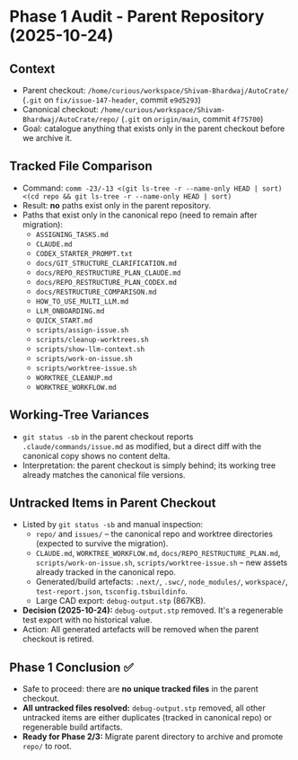 # Phase 1 Audit - Parent Repository (2025-10-24)

## Context

- Parent checkout: `/home/curious/workspace/Shivam-Bhardwaj/AutoCrate/` (`.git` on `fix/issue-147-header`, commit `e9d5293`)
- Canonical checkout: `/home/curious/workspace/Shivam-Bhardwaj/AutoCrate/repo/` (`.git` on `origin/main`, commit `4f75700`)
- Goal: catalogue anything that exists only in the parent checkout before we archive it.

## Tracked File Comparison

- Command: `comm -23/-13 <(git ls-tree -r --name-only HEAD | sort) <(cd repo && git ls-tree -r --name-only HEAD | sort)`
- Result: **no** paths exist only in the parent repository.
- Paths that exist only in the canonical repo (need to remain after migration):
  - `ASSIGNING_TASKS.md`
  - `CLAUDE.md`
  - `CODEX_STARTER_PROMPT.txt`
  - `docs/GIT_STRUCTURE_CLARIFICATION.md`
  - `docs/REPO_RESTRUCTURE_PLAN_CLAUDE.md`
  - `docs/REPO_RESTRUCTURE_PLAN_CODEX.md`
  - `docs/RESTRUCTURE_COMPARISON.md`
  - `HOW_TO_USE_MULTI_LLM.md`
  - `LLM_ONBOARDING.md`
  - `QUICK_START.md`
  - `scripts/assign-issue.sh`
  - `scripts/cleanup-worktrees.sh`
  - `scripts/show-llm-context.sh`
  - `scripts/work-on-issue.sh`
  - `scripts/worktree-issue.sh`
  - `WORKTREE_CLEANUP.md`
  - `WORKTREE_WORKFLOW.md`

## Working-Tree Variances

- `git status -sb` in the parent checkout reports `.claude/commands/issue.md` as modified, but a direct diff with the canonical copy shows no content delta.
- Interpretation: the parent checkout is simply behind; its working tree already matches the canonical file versions.

## Untracked Items in Parent Checkout

- Listed by `git status -sb` and manual inspection:
  - `repo/` and `issues/` – the canonical repo and worktree directories (expected to survive the migration).
  - `CLAUDE.md`, `WORKTREE_WORKFLOW.md`, `docs/REPO_RESTRUCTURE_PLAN.md`, `scripts/work-on-issue.sh`, `scripts/worktree-issue.sh` – new assets already tracked in the canonical repo.
  - Generated/build artefacts: `.next/`, `.swc/`, `node_modules/`, `workspace/`, `test-report.json`, `tsconfig.tsbuildinfo`.
  - Large CAD export: `debug-output.stp` (867KB).
- **Decision (2025-10-24):** `debug-output.stp` removed. It's a regenerable test export with no historical value.
- Action: All generated artefacts will be removed when the parent checkout is retired.

## Phase 1 Conclusion ✅

- Safe to proceed: there are **no unique tracked files** in the parent checkout.
- **All untracked files resolved:** `debug-output.stp` removed, all other untracked items are either duplicates (tracked in canonical repo) or regenerable build artifacts.
- **Ready for Phase 2/3:** Migrate parent directory to archive and promote `repo/` to root.
